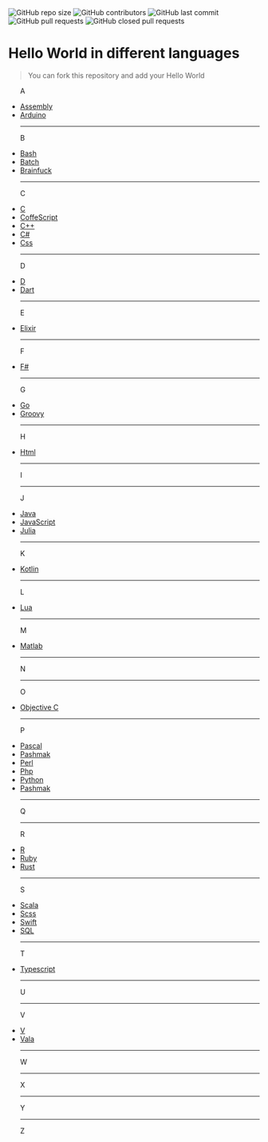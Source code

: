 <img alt="GitHub repo size" src="https://img.shields.io/github/repo-size/BlackIQ/Hello-World">
<img alt="GitHub contributors" src="https://img.shields.io/github/contributors/BlackIQ/Hello-World">
<img alt="GitHub last commit" src="https://img.shields.io/github/last-commit/BlackIQ/Hello-World">
<img alt="GitHub pull requests" src="https://img.shields.io/github/issues-pr/BlackIQ/Hello-World">
<img alt="GitHub closed pull requests" src="https://img.shields.io/github/issues-pr-closed/BlackIQ/Hello-World">

# Hello World in different languages

> You can fork this repository and add your Hello World

<ul>
<p>A</p>
<li><a href="/Assembly">Assembly</a></li>
<li><a href="/Arduino">Arduino</a></li>
<hr>
<p>B</p>
<li><a href="/Bash">Bash</a></li>
<li><a href="/Batch">Batch</a></li>
<li><a href="/Brainfuck">Brainfuck</a></li>
<hr>
<p>C</p>
<li><a href="/C">C</a></li>
<li><a href="/CoffeScript">CoffeScript</a></li>
<li><a href="/Cpp">C++</a></li>
<li><a href="/Csharp">C#</a></li>
<li><a href="/Css">Css</a></li>
<hr>
<p>D</p>
<li><a href="/D">D</a></li>
<li><a href="/Dart">Dart</a></li>
<hr>
<p>E</p>
<li><a href="/Elixir">Elixir</a></li>
<hr>
<p>F</p>
<li><a href="/Fsharp">F#</a></li>
<hr>
<p>G</p>
<li><a href="/Go">Go</a></li>
<li><a href="/Groovy">Groovy</a></li>
<hr>
<p>H</p>
<li><a href="/Html">Html</a></li>
<hr>
<p>I</p>
<hr>
<p>J</p>
<li><a href="/Java">Java</a></li>
<li><a href="/JavaScript">JavaScript</a></li>
<li><a href="/Julia">Julia</a></li>
<hr>
<p>K</p>
<li><a href="/Kotlin">Kotlin</a></li>
<hr>
<p>L</p>
<li><a href="/Lua">Lua</a></li>
<hr>
<p>M</p>
<li><a href="/Matlab">Matlab</a></li>
<hr>
<p>N</p>
<hr>
<p>O</p>
<li><a href="/OBJECTIVE-C">Objective C</a></li>
<hr>
<p>P</p>
<li><a href="/Pascal">Pascal</a></li>
<li><a href="/Pashmak">Pashmak</a></li>
<li><a href="/Perl">Perl</a></li>
<li><a href="/Php">Php</a></li>
<li><a href="/Python">Python</a></li>
<li><a href="/Pashmak">Pashmak</a></li>
<hr>
<p>Q</p>
<hr>
<p>R</p>
<li><a href="/R">R</a></li>
<li><a href="/Ruby">Ruby</a></li>
<li><a href="/Rust">Rust</a></li>
<hr>
<p>S</p>
<li><a href="/Scala">Scala</a></li>
<li><a href="/Scss">Scss</a></li>
<li><a href="/Swift">Swift</a></li>
<li><a href="/SQL">SQL</a></li>
<hr>
<p>T</p>
<li><a href="/Typescript">Typescript</a></li>
<hr>
<p>U</p>
<hr>
<p>V</p>
<li><a href="/V">V</a></li>
<li><a href="/Vala">Vala</a></li>
<hr>
<p>W</p>
<hr>
<p>X</p>
<hr>
<p>Y</p>
<hr>
<p>Z</p>
</ul>
